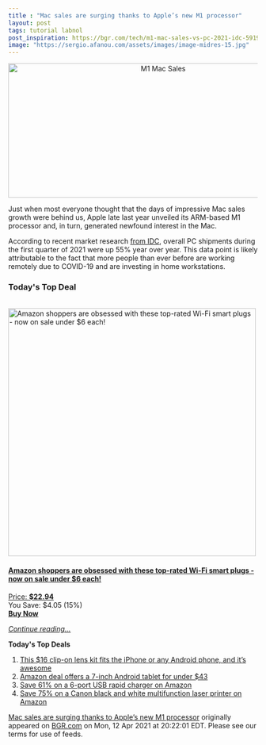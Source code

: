 ```yaml
---
title : "Mac sales are surging thanks to Apple’s new M1 processor"
layout: post
tags: tutorial labnol
post_inspiration: https://bgr.com/tech/m1-mac-sales-vs-pc-2021-idc-5919128/
image: "https://sergio.afanou.com/assets/images/image-midres-15.jpg"
---
```


<center><a href="https://bgr.com/tech/m1-mac-sales-vs-pc-2021-idc-5919128/" class="bgr-rss-featured-image bgr-rss-test-class"><img loading="lazy" width="610" height="271" src="https://bgr.com/wp-content/uploads/2021/02/macbook-pro-2020.jpg?quality=70&amp;strip=all&amp;w=610" class="attachment-feed_normal size-feed_normal wp-post-image" alt="M1 Mac Sales" loading="lazy" srcset="https://bgr.com/wp-content/uploads/2021/02/macbook-pro-2020.jpg 1600w, https://bgr.com/wp-content/uploads/2021/02/macbook-pro-2020.jpg?resize=150,67 150w, https://bgr.com/wp-content/uploads/2021/02/macbook-pro-2020.jpg?resize=300,133 300w, https://bgr.com/wp-content/uploads/2021/02/macbook-pro-2020.jpg?resize=768,341 768w, https://bgr.com/wp-content/uploads/2021/02/macbook-pro-2020.jpg?resize=1024,454 1024w, https://bgr.com/wp-content/uploads/2021/02/macbook-pro-2020.jpg?resize=1536,682 1536w, https://bgr.com/wp-content/uploads/2021/02/macbook-pro-2020.jpg?resize=610,271 610w, https://bgr.com/wp-content/uploads/2021/02/macbook-pro-2020.jpg?resize=664,295 664w, https://bgr.com/wp-content/uploads/2021/02/macbook-pro-2020.jpg?resize=1200,533 1200w, https://bgr.com/wp-content/uploads/2021/02/macbook-pro-2020.jpg?resize=782,347 782w, https://bgr.com/wp-content/uploads/2021/02/macbook-pro-2020.jpg?resize=827,367 827w, https://bgr.com/wp-content/uploads/2021/02/macbook-pro-2020.jpg?resize=800,355 800w" sizes="(max-width: 610px) 100vw, 610px" title="M1 Mac Sales" /></a></center><p>Just when most everyone thought that the days of impressive Mac sales growth were behind us, Apple late last year unveiled its ARM-based M1 processor and, in turn, generated newfound interest in the Mac.</p>
<p>According to recent market research <a href="https://www.idc.com/getdoc.jsp?containerId=prUS47601721">from IDC</a>, overall PC shipments during the first quarter of 2021 were up 55% year over year. This data point is likely attributable to the fact that more people than ever before are working remotely due to COVID-19 and are investing in home workstations.</p>
<h3>Today's Top Deal</h3>
<p><a href="https://www.amazon.com/Outlet-Required-Gosund-Upgraded-Version/dp/B07GRLQV47?tag=b0c55topdeals-20"><br><img height="500px" width="500px" src="https://m.media-amazon.com/images/I/41qGPSZyrYL._SL500_.jpg" alt="Amazon shoppers are obsessed with these top-rated Wi-Fi smart plugs - now on sale under $6 each!"><br></a></p>
<h4><a href="https://www.amazon.com/Outlet-Required-Gosund-Upgraded-Version/dp/B07GRLQV47?tag=b0c55rss-20">Amazon shoppers are obsessed with these top-rated Wi-Fi smart plugs - now on sale under $6 each!</a></h4>
<p><a href="https://www.amazon.com/Outlet-Required-Gosund-Upgraded-Version/dp/B07GRLQV47?tag=b0c55rss-20">Price: <strong>$22.94</strong></a><br><span>You Save: $4.05 (15%)</span><br><strong><a href="https://www.amazon.com/Outlet-Required-Gosund-Upgraded-Version/dp/B07GRLQV47?tag=b0c55rss-20">Buy Now</a></strong></p>
<p><a href="https://bgr.com/tech/m1-mac-sales-vs-pc-2021-idc-5919128/" class="more-link"><em>Continue reading...</em></a></p>

<p><strong>Today's Top Deals</strong></p>
<ol>
<li><a href="https://bgr.com/general/iphone-lens-kit-amazon-deals-4713723/?utm_source=rss&#038;utm_campaign=topdeals">This $16 clip-on lens kit fits the iPhone or any Android phone, and it&#8217;s awesome</a></li>
<li><a href="https://bgr.com/general/chromo-7-tablet-google-android-4-4-touchscreen-sale-amazon-4715331/?utm_source=rss&#038;utm_campaign=topdeals">Amazon deal offers a 7-inch Android tablet for under $43</a></li>
<li><a href="https://bgr.com/general/rapid-charger-android-amazon-sale-4715321/?utm_source=rss&#038;utm_campaign=topdeals">Save 61% on a 6-port USB rapid charger on Amazon</a></li>
<li><a href="https://bgr.com/general/best-multifunction-printer-amazon-sale-4715747/?utm_source=rss&#038;utm_campaign=topdeals">Save 75% on a Canon black and white multifunction laser printer on Amazon</a></li>
</ol>
<p><a href="https://bgr.com/tech/m1-mac-sales-vs-pc-2021-idc-5919128/">Mac sales are surging thanks to Apple&#8217;s new M1 processor</a> originally appeared on <a href="http://bgr.com">BGR.com</a> on Mon, 12 Apr 2021 at 20:22:01 EDT. Please see our terms for use of feeds.</p>